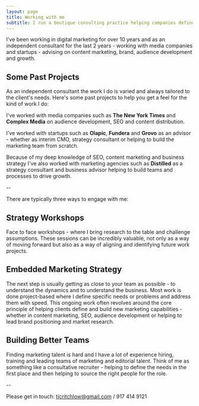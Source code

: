 ```yaml
---
layout: page
title: Working with me
subtitle: I run a boutique consulting practice helping companies define and build digital marketing capabilities.
---
```


I've been working in digital marketing for over 10 years and as an independent consultant for the last 2 years - working with media companies and startups - advising on content marketing, brand, audience development and growth.

## Some Past Projects

As an independent consultant the work I do is varied and always tailored to the client's needs. Here's some past projects to help you get a feel for the kind of work I do:

I've worked with media companies such as **The New York Times** and **Complex Media** on audience development, SEO and content distribution.

I've worked with startups such as **Olapic**, **Fundera** and **Grovo** as an advisor - whether as interim CMO, strategy consultant or helping to build the marketing team from scratch.

Because of my deep knowledge of SEO, content marketing and business strategy I've also worked with marketing agencies such as **Distilled** as a strategy consultant and business advisor helping to build teams and processes to drive growth. 

--

There are typically three ways to engage with me:

## Strategy Workshops

Face to face workshops - where I bring research to the table and challenge assumptions. These sessions can be incredibly valuable, not only as a way of moving forward but also as a way of aligning and identifying future work projects.

## Embedded Marketing Strategy

The next step is usually getting as close to your team as possible - to understand the dynamics and to understand the business. Most work is done project-based where I define specific needs or problems and address them with speed. This ongoing work often revolves around the core principle of helping clients define and build new marketing capabilities - whether in content marketing, SEO, audience development or helping to lead brand positioning and market research.

## Building Better Teams

Finding marketing talent is hard and I have a lot of experience hiring, training and leading teams of marketing and editorial talent. Think of me as something like a consultative recruiter - helping to define the needs in the first place and then helping to source the right people for the role.

--

Please get in touch: <tjcritchlow@gmail.com> / 917 414 9121
